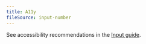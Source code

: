 ```yaml
---
title: A11y
fileSource: input-number
---
```


See accessibility recommendations in the [Input guide](/components/input/input-a11y/).
